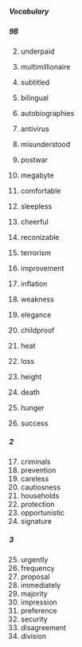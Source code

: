 ##### Vocabulary
##### 9B
2. underpaid
3. multimillionaire
4. subtitled
5. bilingual
6. autobiographies
7. antivirus
8. misunderstood
9. postwar
10. megabyte

1. comfortable
2. sleepless
3. cheerful
4. reconizable
5. terrorism
6. improvement
7. inflation
8. weakness
9. elegance
10. childproof

1. heat
2. loss
3. height
4. death
5. hunger
6. success

##### 2
17. criminals
18. prevention
19. careless
20. cautiosness
21. households
22. protection
23. opportunistic
24. signature

##### 3
25. urgently
26. frequency
27. proposal
28. immediately
29. majority
30. impression
31. preference
32. security
33. disagreement
34. division
